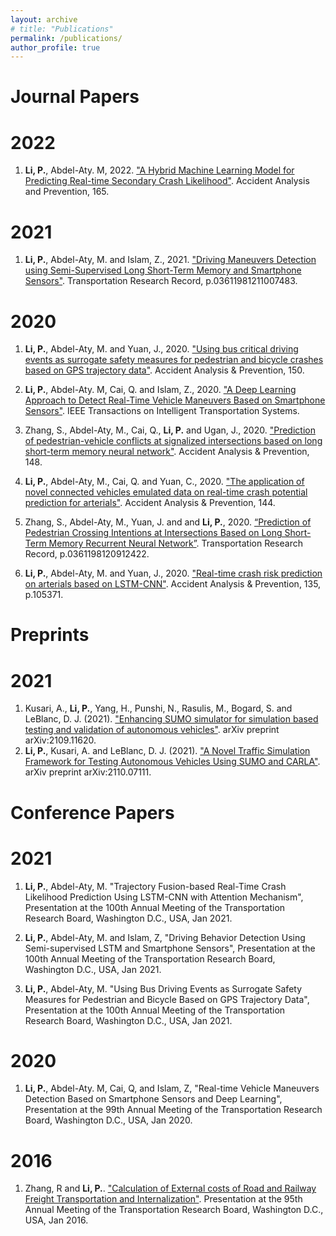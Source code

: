 ```yaml
---
layout: archive
# title: "Publications"
permalink: /publications/
author_profile: true
---
```


<!-- {% if author.googlescholar %}
  You can also find my articles on <u><a href="{{author.googlescholar}}">my Google Scholar profile</a>.</u>
{% endif %}

{% include base_path %}

{% for post in site.publications reversed %}
  {% include archive-single.html %}
{% endfor %} -->

Journal Papers
======
# 2022
1. **Li, P.**, Abdel-Aty. M, 2022. ["A Hybrid Machine Learning Model for Predicting Real-time Secondary Crash Likelihood"](https://doi.org/10.1016/j.aap.2021.106504). Accident Analysis and Prevention, 165.

# 2021
1. **Li, P.**, Abdel-Aty, M. and Islam, Z., 2021. ["Driving Maneuvers Detection using Semi-Supervised Long Short-Term Memory and Smartphone Sensors"](https://doi.org/10.1177/03611981211007483). Transportation Research Record, p.03611981211007483.

# 2020
1. **Li, P.**, Abdel-Aty, M. and Yuan, J., 2020. ["Using bus critical driving events as surrogate safety measures for pedestrian and bicycle crashes based on GPS trajectory data"](https://www.researchgate.net/publication/347440659_Using_bus_critical_driving_events_as_surrogate_safety_measures_for_pedestrian_and_bicycle_crashes_based_on_GPS_trajectory_data). Accident Analysis & Prevention, 150.

2. **Li, P.**, Abdel-Aty. M, Cai, Q. and Islam, Z., 2020. ["A Deep Learning Approach to Detect Real-Time Vehicle Maneuvers Based on Smartphone Sensors"](https://ieeexplore.ieee.org/document/9242246?fbclid=IwAR3T9vOiqEQN6lVYAhiHHltG23maOFwcwj98HxUfZni85kPQ9hcXy5vL8HM). IEEE Transactions on Intelligent Transportation Systems.

3. Zhang, S., Abdel-Aty, M., Cai, Q., **Li, P.** and Ugan, J., 2020. ["Prediction of pedestrian-vehicle conflicts at signalized intersections based on long short-term memory neural network"](https://www.sciencedirect.com/science/article/pii/S0001457520316195). Accident Analysis & Prevention, 148.

4. **Li, P.**, Abdel-Aty, M., Cai, Q. and Yuan, C., 2020. ["The application of novel connected vehicles emulated data on real-time crash potential prediction for arterials"](https://www.researchgate.net/publication/342690020_The_application_of_novel_connected_vehicles_emulated_data_on_real-time_crash_potential_prediction_for_arterials). Accident Analysis & Prevention, 144.

5. Zhang, S., Abdel-Aty, M., Yuan, J. and and **Li, P.**, 2020. [“Prediction of Pedestrian Crossing Intentions at Intersections Based on Long Short-Term Memory Recurrent Neural Network”](https://www.researchgate.net/publication/340064956_Prediction_of_Pedestrian_Crossing_Intentions_at_Intersections_Based_on_Long_Short-Term_Memory_Recurrent_Neural_Network). Transportation Research Record, p.0361198120912422.

6. **Li, P.**, Abdel-Aty, M. and Yuan, J., 2020. ["Real-time crash risk prediction on arterials based on LSTM-CNN"](https://www.researchgate.net/publication/337548957_Real-time_crash_risk_prediction_on_arterials_based_on_LSTM-CNN). Accident Analysis & Prevention, 135, p.105371.

Preprints
======
# 2021
1. Kusari, A., **Li, P.**, Yang, H., Punshi, N., Rasulis, M., Bogard, S. and LeBlanc, D. J. (2021). ["Enhancing SUMO simulator for simulation based testing and validation of autonomous vehicles"](https://arxiv.org/pdf/2109.11620.pdf). arXiv preprint arXiv:2109.11620.
2. **Li, P.**, Kusari, A. and LeBlanc, D. J. (2021). ["A Novel Traffic Simulation Framework for Testing Autonomous Vehicles Using SUMO and CARLA"](https://arxiv.org/pdf/2110.07111.pdf). arXiv preprint arXiv:2110.07111.

Conference Papers
======
# 2021
1. **Li, P.**, Abdel-Aty, M. "Trajectory Fusion-based Real-Time Crash Likelihood Prediction Using LSTM-CNN with Attention Mechanism", Presentation at the 100th Annual Meeting of the Transportation Research Board, Washington D.C., USA, Jan 2021.

2. **Li, P.**, Abdel-Aty, M. and Islam, Z, "Driving Behavior Detection Using Semi-supervised LSTM and Smartphone Sensors", Presentation at the 100th Annual Meeting of the Transportation Research Board, Washington D.C., USA, Jan 2021.

3. **Li, P.**, Abdel-Aty, M. "Using Bus Driving Events as Surrogate Safety Measures for Pedestrian and Bicycle Based on GPS Trajectory Data", Presentation at the 100th Annual Meeting of the Transportation Research Board, Washington D.C., USA, Jan 2021.

# 2020
1. **Li, P.**, Abdel-Aty. M, Cai, Q, and Islam, Z, "Real-time Vehicle Maneuvers Detection Based on Smartphone Sensors and Deep Learning", Presentation at the 99th Annual Meeting of the Transportation Research Board, Washington D.C., USA, Jan 2020.

# 2016
1. Zhang, R and **Li, P.**. ["Calculation of External costs of Road and Railway Freight Transportation and Internalization"](https://www.researchgate.net/profile/Pei_Li28/publication/308064025_Calculation_of_External_costs_of_Road_and_Railway_Freight_Transportation_and_Internalization/links/57d8aa9108ae5f03b498611d/Calculation-of-External-costs-of-Road-and-Railway-Freight-Transportation-and-Internalization.pdf). Presentation at the 95th Annual Meeting of the Transportation Research
Board, Washington D.C., USA, Jan 2016.
